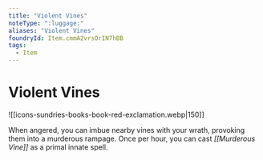 ```yaml
---
title: "Violent Vines"
noteType: ":luggage:"
aliases: "Violent Vines"
foundryId: Item.cmmA2vrsOrIN7hBB
tags:
  - Item
---
```


# Violent Vines
![[icons-sundries-books-book-red-exclamation.webp|150]]

When angered, you can imbue nearby vines with your wrath, provoking them into a murderous rampage. Once per hour, you can cast _[[Murderous Vine]]_ as a primal innate spell.
